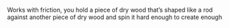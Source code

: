 Works with friction, you hold a piece of dry wood that’s shaped like a rod against another piece of dry wood and spin it hard enough to create enough 